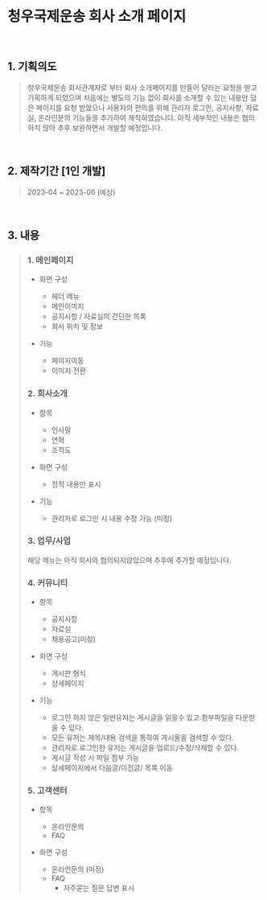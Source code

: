 # 청우국제운송 회사 소개 페이지
<br>

## 1. 기획의도
> 청우국제운송 회사관계자로 부터 회사 소개페이지를 만들어 달라는 요청을 받고 기획하게 되었으며 처음에는 별도의 기능 없이 회사를 소개할 수 있는 내용만 담은
> 페이지를 요청 받았으나 사용자의 편의를 위해 관리자 로그인, 공지사항, 자료실, 온라인문의 기능들을 추가하여 제작하였습니다.
> 아직 세부적인 내용은 협의하지 않아 추후 보완하면서 개발할 예정입니다.
<br>

## 2. 제작기간 [1인 개발]
> 2023-04 ~ 2023-06 (예상)    
<br>

## 3. 내용
>
> ### 1. 메인페이지
>  - 화면 구성
>    - 헤더 메뉴
>    - 메인이미지
>    - 공지사항 / 자료실의 간단한 목록
>    - 회사 위치 및 정보
>
>  - 기능
>    - 페이지이동
>    - 이미지 전환
>
> ### 2. 회사소개  
>  - 항목 
>    - 인사말
>    - 연혁
>    - 조직도
> 
>  - 화면 구성
>    - 정적 내용만 표시
> 
>  - 기능
>    - 관리자로 로그인 시 내용 수정 가능 (미정)
>  
> ### 3. 업무/사업  
> 해당 메뉴는 아직 회사와 협의되지않았으며 추후에 추가할 예정입니다.
> 
> ### 4. 커뮤니티 
>  - 항목 
>    - 공지사항
>    - 자료실
>    - 채용공고(미정)
> 
>  - 화면 구성 
>    - 게시판 형식
>    - 상세페이지
> 
>  - 기능 
>    - 로그인 하지 않은 일반유저는 게시글을 읽을수 있고 첨부파일을 다운받을 수 있다. 
>    - 모든 유저는 제목/내용 검색을 통하여 게시물을 검색할 수 있다.
>    - 관리자로 로그인한 유저는 게시글을 업로드/수정/삭제할 수 있다.
>    - 게시글 작성 시 파일 첨부 가능
>    - 상세페이지에서 다음글/이전글/ 목록 이동
> 
> ### 5. 고객센터
>  - 항목
>    - 온라인문의
>    - FAQ
> 
>  - 화면 구성
>    - 온라인문의 (미정)
>    - FAQ
>      - 자주묻는 질문 답변 표시
>
<br>

 
